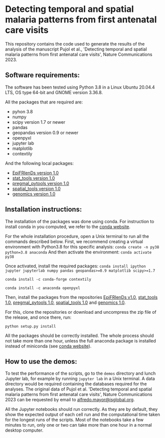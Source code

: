 
# Detecting temporal and spatial malaria patterns from first antenatal care visits

This repository contains the code used to generate the results of the analysis
of the manuscript Pujol et al., 'Detecting temporal and spatial malaria patterns from first
antenatal care visits', Nature Communications 2023.

Software requirements:
----------------------
The software has been tested using Python 3.8 in a Linux Ubuntu 20.04.4 LTS,
OS type 64-bit and GNOME version 3.36.8.

All the packages that are required are:
- pyhon 3.8
- numpy
- scipy version 1.7 or newer
- pandas
- geopandas version 0.9 or newer
- openpyxl
- jupyter lab
- matplotlib
- contextily

And the following local packages:
- [EpiFRIenDs version 1.0](https://github.com/arnaupujol/epifriends)
- [stat_tools version 1.0](https://github.com/arnaupujol/stat_tools)
- [pregmal_pytools version 1.0](https://github.com/arnaupujol/pregmal_pytools)
- [spatial_tools version 1.0](https://github.com/arnaupujol/spatial_tools)
- [genomics version 1.0](https://github.com/arnaupujol/genomics)

Installation instructions:
--------------------------
The installation of the packages was done using conda. For instruction to
install conda in you computed, we refer to the
[conda website](https://docs.conda.io/projects/conda/en/latest/user-guide/install/index.html).

For the whole installation procedure, open a Unix terminal to run all the
commands described below.
First, we recommend creating a virtual environment with Python3.8
for this specific analysis:
`conda create -n py38 python=3.8 anaconda`
And then activate the environment:
`conda activate py38`

Once activated, install the required packages:
`conda install ipython jupyter jupyterlab numpy pandas geopandas>=0.9 matplotlib scipy>=1.7`

`conda install -c conda-forge contextily`

`conda install -c anaconda openpyxl`

Then, install the packages from the repositories [EpiFRIenDs v1.0](https://github.com/arnaupujol/epifriends), [stat_tools 1.0](https://github.com/arnaupujol/stat_tools), 
[pregmal_pytools 1.0](https://github.com/arnaupujol/pregmal_pytools), [spatial_tools 1.0](https://github.com/arnaupujol/spatial_tools) and [genomics 1.0](https://github.com/arnaupujol/genomics).

For this, clone the repositories or download and uncompress the zip file of the release, 
and once there, run:

`python setup.py install`

All the packages should be correctly installed. The whole process should not
take more than one hour, unless the full anaconda package is installed instead
of miniconda (see [conda website](https://docs.conda.io/projects/conda/en/latest/user-guide/install/index.html)).

How to use the demos:
----------------------------

To test the performance of the scripts, go to the `demos` directory and lunch
Jupyter lab, for example by running `jupyter lab` in a Unix terminal. A data 
directory would be required containing the databases required for the analyses. 
The original data of Pujol et al. 'Detecting temporal and spatial malaria patterns 
from first antenatal care visits', Nature Communications 2023 can be requested 
by email to alfredo.mayor@isglobal.org. 

All the Jupyter notebooks should run correctly. As they are by default, they
show the expected output of each cell run and the computational time taken for
the longest runs of the scripts. Most of the notebooks take a few minutes to
run, only one or two can take more than one hour in a normal desktop computer.

